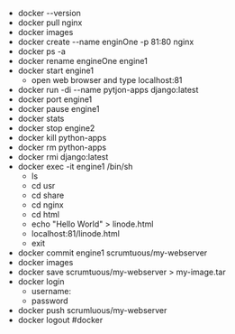 - docker --version
- docker pull nginx
- docker images
- docker create --name enginOne -p 81:80 nginx 
- docker ps -a
- docker rename engineOne engine1
- docker start engine1
	- open web browser and type localhost:81
- docker run -di --name pytjon-apps django:latest
- docker port engine1
- docker pause engine1
- docker stats
- docker stop engine2
- docker kill python-apps
- docker rm python-apps
- docker rmi django:latest
- docker exec -it engine1 /bin/sh
	- ls
	- cd usr
	- cd share
	- cd nginx
	- cd html
	- echo "Hello World" > linode.html
	- localhost:81/linode.html
	- exit
- docker commit engine1 scrumtuous/my-webserver
- docker images
- docker save scrumtuous/my-webserver > my-image.tar
- docker login
	- username:
	- password
- docker push scrumluous/my-webserver
- docker logout
#docker 